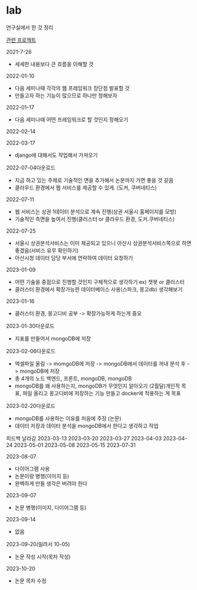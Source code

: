 # lab
연구실에서 한 것 정리

[관련 프로젝트](https://github.com/mseo39/Commercial-Area-Analysis)

2021-7-26
* 세세한 내용보다 큰 흐름을 이해할 것

2022-01-10
* 다음 세미나때 각각의 웹 프레임워크 장단점 발표할 것
* 만들고자 하는 기능이 많으므로 하나만 정해보자

2022-01-17
* 다음 세미나때 어떤 프레임워크로 할 것인지 정해오기

2022-02-14

2022-03-17
* django에 대해서도 작업해서 가져오기

2022-07-04다운로드
* 지금 하고 있는 주제로 기술적인 면을 추가해서 논문까지 가면 좋을 것 같음
* 클라우드 환경에서 웹 서비스를 제공할 수 있게. (도커, 쿠버네티스)

2022-07-11
* 웹 서비스는 상권 1데이터 분석으로 계속 진행(상권 서울시 홈페이지를 모방)
* 기술적인 측면을 높여서 진행(클러스터 or 클라우드 환경, 도커.쿠버네티스)

2022-07-25
* 서울시 상권분석서비스는 이미 제공되고 있으니 아산시 상권분석서비스쪽으로 하면 좋겠음(서비스 유무 확인하기)
* 아산시청 데이터 담당 부서에 연락하여 데이터 요청하기

2023-01-09
* 어떤 기술을 중점으로 진행할 것인지 구체적으로 생각하기 ex) 챗봇 or 클러스터
* 클러스터 환경에서 확장가능한 데이터베이스 사용(스파크, 몽고db) 생각해보기

2023-01-16
* 클러스터 환경, 몽고디비 공부 -> 확장가능하게 하는게 중요

2023-01-30다운로드
* 지표를 만들어서 mongoDB에 저장

2023-02-06다운로드
* 엑셀파일 올림 -> momgoDB에 저장 -> mongoDB에서 데이터를 꺼내 분석 후 -> mongoDB에 저장
* 총 4개의 노드 백엔드, 프론트, mongoDB, mongoDB
* mongoDB를 왜 사용하는지, mongoDB가 무엇인지 알아오기
(2월달)개인적 목표, 파일 올리고 몽고디비에 저장하는 기능 만들고 docker에 적용하는 게 목표

2023-02-20다운로드
* mongoDB를 사용하는 이유를 처음에 주장 (논문)
* 데이터 저장과 데이터 분석을 mongoDB에서 한다고 생각하고 작업

피드백 날라감
2023-03-13
2023-03-20
2023-03-27
2023-04-03
2023-04-24
2023-05-01
2023-05-08
2023-05-15
2023-07-31


2023-08-07
* 다이어그램 사용
* 논문이랑 병행(이미지 등)
* 완벽하게 만들 생각은 버려야 한다

2023-09-07
* 논문 병행(이미지, 다이어그램 등)

2023-09-14
* 없음

2023-09-20(밀려서 10-05)
* 논문 작성 시작(목차 작성)

2023-10-20
* 논문 목차 수정